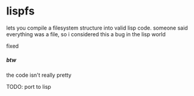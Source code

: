
# lispfs

lets you compile a filesystem structure into valid lisp code. someone said everything was a file, so i considered this a bug in the lisp world

fixed


##### btw

the code isn't really pretty

TODO: port to lisp

